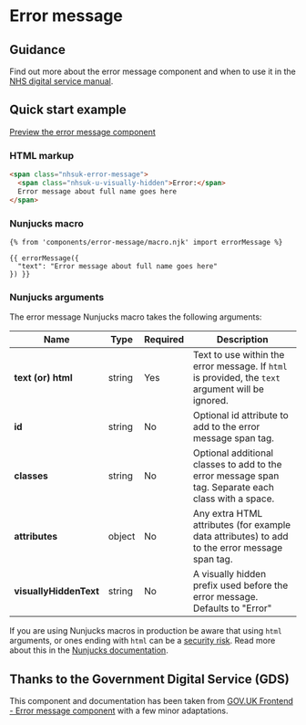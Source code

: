 # Error message

## Guidance

Find out more about the error message component and when to use it in the [NHS digital service manual](https://service-manual.nhs.uk/design-system/components/error-message).

## Quick start example

[Preview the error message component](https://nhsuk.github.io/nhsuk-frontend/components/error-message/index.html)

### HTML markup

```html
<span class="nhsuk-error-message">
  <span class="nhsuk-u-visually-hidden">Error:</span>
  Error message about full name goes here
</span>
```

### Nunjucks macro

```nunjucks
{% from 'components/error-message/macro.njk' import errorMessage %}

{{ errorMessage({
  "text": "Error message about full name goes here"
}) }}
```

### Nunjucks arguments

The error message Nunjucks macro takes the following arguments:

| Name                   | Type   | Required | Description                                                                                         |
| ---------------------- | ------ | -------- | --------------------------------------------------------------------------------------------------- |
| **text (or) html**     | string | Yes      | Text to use within the error message. If `html` is provided, the `text` argument will be ignored.   |
| **id**                 | string | No       | Optional id attribute to add to the error message span tag.                                         |
| **classes**            | string | No       | Optional additional classes to add to the error message span tag. Separate each class with a space. |
| **attributes**         | object | No       | Any extra HTML attributes (for example data attributes) to add to the error message span tag.       |
| **visuallyHiddenText** | string | No       | A visually hidden prefix used before the error message. Defaults to "Error"                         |

If you are using Nunjucks macros in production be aware that using `html` arguments, or ones ending with `html` can be a [security risk](https://developer.mozilla.org/en-US/docs/Glossary/Cross-site_scripting). Read more about this in the [Nunjucks documentation](https://mozilla.github.io/nunjucks/api.html#user-defined-templates-warning).

## Thanks to the Government Digital Service (GDS)

This component and documentation has been taken from [GOV.UK Frontend - Error message component](https://github.com/alphagov/govuk-frontend/tree/main/package/govuk/components/error-message) with a few minor adaptations.
